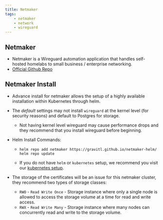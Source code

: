 ```yaml
---
title: Netmaker
tags:
    - netmaker
    - network
    - wireguard
---
```


## Netmaker

- Netmaker is a Wireguard automation application that handles self-hosted homelabs to small business / enterprise networking.
- [Official Github Repo](https://github.com/gravitl/netmaker)

## Netmaker Install

- Advance install for netmaker allows the setup of a highly available installation within Kubernetes through helm.
- The *default* settings may not install `wireguard` at the kernel level (for security reasons) and default to Postgres for storage.
  - Not having kernel level wireguard may cause performance drops and they recommend that you install wireguard before beginning.
- Helm Install Commands:

  - ```shell
    helm repo add netmaker https://gravitl.github.io/netmaker-helm/
    helm repo update
    ```
  
  - If you do not have `helm` or `kubernetes` setup, we recommend you visit our [kubernetes setup](https://kbve.com/application/k8s).
- The storage of the certificates will be an issue for this netmaker cluster, they recommend two types of storage classes:
  - `RWO` - `Read Write Once` - Storage instance where only a single node is allowed to access the storage volume at a time for read and write access.
  - `RWX` - `Read Write Many` - Storage instance where many nodes can concurrently read and write to the storage volume.
